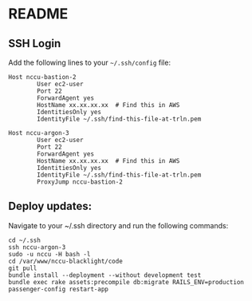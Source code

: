 # README

## SSH Login

Add the following lines to your `~/.ssh/config` file:
```
Host nccu-bastion-2
        User ec2-user
        Port 22
        ForwardAgent yes
        HostName xx.xx.xx.xx  # Find this in AWS
        IdentitiesOnly yes
        IdentityFile ~/.ssh/find-this-file-at-trln.pem

Host nccu-argon-3
        User ec2-user
        Port 22
        ForwardAgent yes
        HostName xx.xx.xx.xx  # Find this in AWS
        IdentitiesOnly yes
        IdentityFile ~/.ssh/find-this-file-at-trln.pem
        ProxyJump nccu-bastion-2
```
## Deploy updates:
Navigate to your ~/.ssh directory and run the following commands:
```
cd ~/.ssh
ssh nccu-argon-3
sudo -u nccu -H bash -l
cd /var/www/nccu-blacklight/code
git pull
bundle install --deployment --without development test
bundle exec rake assets:precompile db:migrate RAILS_ENV=production
passenger-config restart-app
```